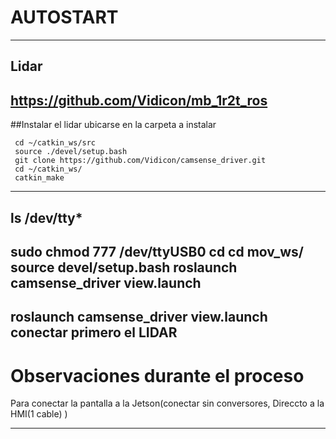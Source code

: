 # AUTOSTART




************************
  Lidar
---------------------------------------
https://github.com/Vidicon/mb_1r2t_ros
---------------------------------------

##Instalar el lidar 
ubicarse en la carpeta a instalar 
```
 cd ~/catkin_ws/src
 source ./devel/setup.bash
 git clone https://github.com/Vidicon/camsense_driver.git
 cd ~/catkin_ws/
 catkin_make
```
---------------------------------------
ls /dev/tty*
---------------------------------------
sudo chmod 777 /dev/ttyUSB0
cd 
cd mov_ws/
source devel/setup.bash
roslaunch camsense_driver view.launch 
---------------------------------------
roslaunch camsense_driver view.launch 
conectar primero el LIDAR
---------------------------------------



# Observaciones durante el proceso 

Para conectar la pantalla a la Jetson(conectar sin conversores, Direccto a la HMI(1 cable) )


*********************************************
